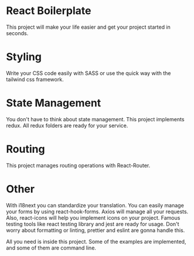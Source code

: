 # React Boilerplate

This project will make your life easier and get your project started in seconds.

# Styling

Write your CSS code easily with SASS or use the quick way with the tailwind css framework.

# State Management

You don't have to think about state management. This project implements redux. All redux folders are ready for your service.

# Routing

This project manages routing operations with React-Router.

# Other

With i18next you can standardize your translation. You can easily manage your forms by using react-hook-forms.
Axios will manage all your requests. Also, react-icons will help you implement icons on your project.
Famous testing tools like react testing library and jest are ready for usage.
Don't worry about formatting or linting, prettier and eslint are gonna handle this.

All you need is inside this project. Some of the examples are implemented, and some of them are command line.
